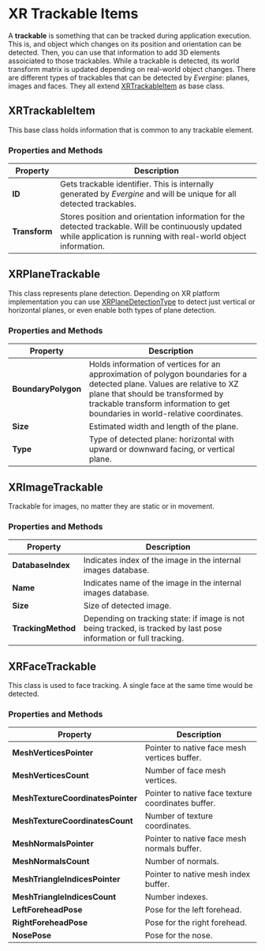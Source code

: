 # XR Trackable Items
A **trackable** is something that can be tracked during application execution. This is, and object which changes on its position and orientation can be detected. Then, you can use that information to 
add 3D elements assoiciated to those trackables. While a trackable is detected, its world transform matrix is updated depending on real-world object changes. There are different types of trackables that can be detected by _Evergine_: planes, images and faces. They all extend [XRTrackableItem](xref:Evergine.Framework.XR.TrackableItems.XRTrackableItem) as base class.

## XRTrackableItem
This base class holds information that is common to any trackable element.

### Properties and Methods

| Property | Description |
| --- | --- |
| **ID** | Gets trackable identifier. This is internally generated by _Evergine_ and will be unique for all detected trackables. |
| **Transform**  |  Stores position and orientation information for the detected trackable. Will be continuously updated while application is running with real-world object information.  |

## XRPlaneTrackable
This class represents plane detection. Depending on XR platform implementation you can use  [XRPlaneDetectionType](xref:Evergine.Framework.XR.TrackableItems.XRPlaneDetectionType) to detect just vertical or horizontal planes, or even enable both types of plane detection.

### Properties and Methods
| Property | Description |
| --- | --- |
| **BoundaryPolygon** | Holds information of vertices for an approximation of polygon boundaries for a detected plane. Values are relative to XZ plane that should be transformed by trackable transform information to get boundaries in world-relative coordinates. |
| **Size** | Estimated width and length of the plane. |
| **Type** | Type of detected plane: horizontal with upward or downward facing, or vertical plane. |

## XRImageTrackable
Trackable for images, no matter they are static or in movement.

### Properties and Methods
| Property | Description |
| --- | --- |
| **DatabaseIndex** | Indicates index of the image in the internal images database. |
| **Name** | Indicates name of the image in the internal images database. |
| **Size** | Size of detected image. |
| **TrackingMethod** | Depending on tracking state: if image is not being tracked, is tracked by last pose information or full tracking.|

## XRFaceTrackable
This class is used to face tracking. A single face at the same time would be detected.

### Properties and Methods
| Property | Description |
| --- | --- |
| **MeshVerticesPointer** | Pointer to native face mesh vertices buffer. |
| **MeshVerticesCount** | Number of face mesh vertices. |
| **MeshTextureCoordinatesPointer** | Pointer to native face texture coordinates buffer. |
| **MeshTextureCoordinatesCount** | Number of texture coordinates. |
| **MeshNormalsPointer** | Pointer to native face mesh normals buffer. |
| **MeshNormalsCount** | Number of normals. |
| **MeshTriangleIndicesPointer** | Pointer to native mesh index buffer. |
| **MeshTriangleIndicesCount** | Number indexes. |
| **LeftForeheadPose** | Pose for the left forehead. |
| **RightForeheadPose** | Pose for the right forehead. |
| **NosePose** | Pose for the nose. |